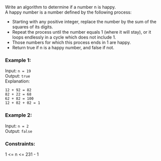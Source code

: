Write an algorithm to determine if a number n is happy.  
A happy number is a number defined by the following process:  
- Starting with any positive integer, replace the number by the sum of the squares of its digits.  
- Repeat the process until the number equals 1 (where it will stay), or it loops endlessly in a cycle which does not include 1.  
- Those numbers for which this process ends in 1 are happy.  
- Return true if n is a happy number, and false if not.  

 

### Example 1:
Input: `n = 19`  
Output: `true`  
Explanation:
```
12 + 92 = 82
82 + 22 = 68
62 + 82 = 100
12 + 02 + 02 = 1
```

### Example 2:
Input: `n = 2`  
Output: `false`  
 

### Constraints:
1 <= n <= 231 - 1  
